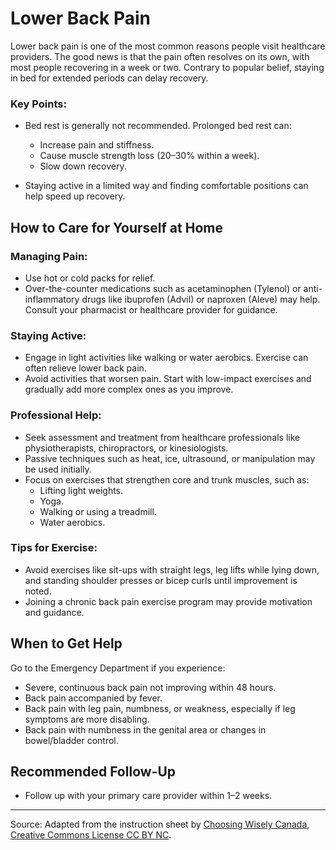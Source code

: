 # Lower Back Pain

Lower back pain is one of the most common reasons people visit healthcare providers. The good news is that the pain often resolves on its own, with most people recovering in a week or two. Contrary to popular belief, staying in bed for extended periods can delay recovery.

### Key Points:
- Bed rest is generally not recommended. Prolonged bed rest can:
  - Increase pain and stiffness.
  - Cause muscle strength loss (20–30% within a week).
  - Slow down recovery.

- Staying active in a limited way and finding comfortable positions can help speed up recovery.

## How to Care for Yourself at Home

### Managing Pain:
- Use hot or cold packs for relief.
- Over-the-counter medications such as acetaminophen (Tylenol) or anti-inflammatory drugs like ibuprofen (Advil) or naproxen (Aleve) may help. Consult your pharmacist or healthcare provider for guidance.

### Staying Active:
- Engage in light activities like walking or water aerobics. Exercise can often relieve lower back pain.
- Avoid activities that worsen pain. Start with low-impact exercises and gradually add more complex ones as you improve.

### Professional Help:
- Seek assessment and treatment from healthcare professionals like physiotherapists, chiropractors, or kinesiologists.
- Passive techniques such as heat, ice, ultrasound, or manipulation may be used initially.
- Focus on exercises that strengthen core and trunk muscles, such as:
  - Lifting light weights.
  - Yoga.
  - Walking or using a treadmill.
  - Water aerobics.

### Tips for Exercise:
- Avoid exercises like sit-ups with straight legs, leg lifts while lying down, and standing shoulder presses or bicep curls until improvement is noted.
- Joining a chronic back pain exercise program may provide motivation and guidance.

## When to Get Help

Go to the Emergency Department if you experience:
- Severe, continuous back pain not improving within 48 hours.
- Back pain accompanied by fever.
- Back pain with leg pain, numbness, or weakness, especially if leg symptoms are more disabling.
- Back pain with numbness in the genital area or changes in bowel/bladder control.

## Recommended Follow-Up
- Follow up with your primary care provider within 1–2 weeks.

---

Source: Adapted from the instruction sheet by [Choosing Wisely Canada](https://emergencycarebc.ca/clinical_resource/back-pain-lower/), [Creative Commons License CC BY NC](https://creativecommons.org/licenses/by-nc/4.0/deed.en).
